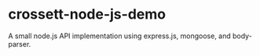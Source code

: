 # crossett-node-js-demo
A small node.js API implementation using express.js, mongoose, and body-parser.
